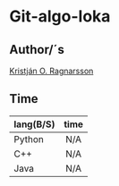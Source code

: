 # Git-algo-loka
## Author/´s
[Kristján O. Ragnarsson](https://github.com/Kristjan-O-Ragnarsson)

## Time

|lang(B/S)    | time  |
|-------------|:-----:|
|Python       |  N/A  |
|C++          |  N/A  |
|Java         |  N/A  |
